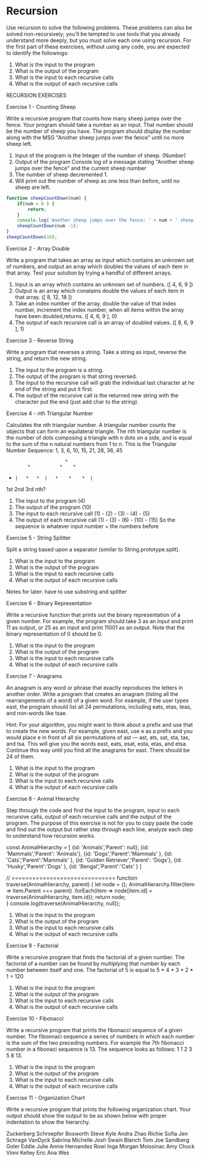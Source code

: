 # Recursion

Use recursion to solve the following problems. These problems can also be solved non-recursively; you'll be tempted to use tools that you already understand more deeply, but you must solve each one using recursion. For the first part of these exercises, without using any code, you are expected to identify the followings:

1. What is the input to the program
2. What is the output of the program
3. What is the input to each recursive calls
4. What is the output of each recursive calls

RECURSION EXERCISES

Exercise 1 - Counting Sheep

Write a recursive program that counts how many sheep jumps over the fence. Your program should take a number as an input. That number should be the number of sheep you have. The program should display the number along with the MSG "Another sheep jumps over the fence" until no more sheep left.

1. Input of the program is the Integer of the number of sheep. \(Number\)
2. Output of the program Console log of a message stating "Another sheep jumps over the fence" and the current sheep number
3. The number of sheep decremented 1.
4. Will print out the number of sheep as one less than before, until no sheep are left.

```javascript
function sheepCountDown(num) {
    if(num < 0 ) {
        return;
    }
    console.log('Another sheep jumps over the fence: ' + num + ' sheep left.' );
    sheepCountDown(num -1);
}
sheepCountDown(10);
```

Exercise 2 - Array Double

Write a program that takes an array as input which contains an unknown set of numbers, and output an array which doubles the values of each item in that array. Test your solution by trying a handful of different arrays.

1. Input is an array which contains an unknown set of numbers. \(\[ 4, 6, 9 \]\)
2. Output is an array which conatains double the values of each item in that array. \(\[ 8, 12, 18 \]\)
3. Take an index number of the array, double the value of that index number, increment the index number, when all items within the array have been doubled,returns. \(\[ 4, 6, 9 \], 0\)
4. The output of each recursive call is an array of doubled values. \(\[ 8, 6, 9 \], 1\)

Exercise 3 - Reverse String

Write a program that reverses a string. Take a string as input, reverse the string, and return the new string.

1. The input to the program is a string.
2. The output of the program is that string reversed.
3. The input to the recursive call will grab the individual last character at he end of the string and put it first.
4. The output of the recursive call is the returned new string with the character put the end \(just add char to the string\).

Exercise 4 - nth Triangular Number

Calculates the nth triangular number. A triangular number counts the objects that can form an equilateral triangle. The nth triangular number is the number of dots composing a triangle with n dots on a side, and is equal to the sum of the n natural numbers from 1 to n. This is the Triangular Number Sequence: 1, 3, 6, 10, 15, 21, 28, 36, 45

```text
                      *
        *           *    *
```

* ```text
  |   *   *  |   *    *    *  |
  ```

1st 2nd 3rd nth?

1. The input to the program \(4\)
2. The output of the program \(10\)
3. The input to each recursive call \(1\) - \(2\) - \(3\) - \(4\) - \(5\)
4. The output of each recursive call \(1\) - \(3\) - \(6\) - \(10\) - \(15\) So the sequence is whatever input number + the numbers before

Exercise 5 - String Splitter

Split a string based upon a separator \(similar to String.prototype.split\).

1. What is the input to the program
2. What is the output of the program
3. What is the input to each recursive calls
4. What is the output of each recursive calls

Notes for later: have to use substring and splitter

Exercise 6 - Binary Representation

Write a recursive function that prints out the binary representation of a given number. For example, the program should take 3 as an input and print 11 as output, or 25 as an input and print 11001 as an output. Note that the binary representation of 0 should be 0.

1. What is the input to the program
2. What is the output of the program
3. What is the input to each recursive calls
4. What is the output of each recursive calls

Exercise 7 - Anagrams

An anagram is any word or phrase that exactly reproduces the letters in another order. Write a program that creates an anagram \(listing all the rearrangements of a word\) of a given word. For example, if the user types east, the program should list all 24 permutations, including eats, etas, teas, and non-words like tsae.

Hint: For your algorithm, you might want to think about a prefix and use that to create the new words. For example, given east, use e as a prefix and you would place e in front of all six permutations of ast — ast, ats, sat, sta, tas, and tsa. This will give you the words east, eats, esat, esta, etas, and etsa. Continue this way until you find all the anagrams for east. There should be 24 of them.

1. What is the input to the program
2. What is the output of the program
3. What is the input to each recursive calls
4. What is the output of each recursive calls

Exercise 8 - Animal Hierarchy

Step through the code and find the input to the program, input to each recursive calls, output of each recursive calls and the output of the program. The purpose of this exercise is not for you to copy paste the code and find out the output but rather step through each line, analyze each step to understand how recursion works.

const AnimalHierarchy = \[ {id: 'Animals','Parent': null}, {id: 'Mammals','Parent': 'Animals'}, {id: 'Dogs','Parent':'Mammals' }, {id: 'Cats','Parent':'Mammals' }, {id: 'Golden Retriever','Parent': 'Dogs'}, {id: 'Husky','Parent':'Dogs' }, {id: 'Bengal','Parent':'Cats' } \]

// ============================== function traverse\(AnimalHierarchy, parent\) { let node = {}; AnimalHierarchy.filter\(item =&gt; item.Parent === parent\) .forEach\(item =&gt; node\[item.id\] = traverse\(AnimalHierarchy, item.id\)\); return node;  
} console.log\(traverse\(AnimalHierarchy, null\)\);

1. What is the input to the program
2. What is the output of the program
3. What is the input to each recursive calls
4. What is the output of each recursive calls

Exercise 9 - Factorial

Write a recursive program that finds the factorial of a given number. The factorial of a number can be found by multiplying that number by each number between itself and one. The factorial of 5 is equal to 5 \* 4 \* 3 \* 2 \* 1 = 120

1. What is the input to the program
2. What is the output of the program
3. What is the input to each recursive calls
4. What is the output of each recursive calls

Exercise 10 - Fibonacci

Write a recursive program that prints the fibonacci sequence of a given number. The fibonnaci sequence a series of numbers in which each number is the sum of the two preceding numbers. For example the 7th fibonacci number in a fibonaci sequence is 13. The sequence looks as follows: 1 1 2 3 5 8 13.

1. What is the input to the program
2. What is the output of the program
3. What is the input to each recursive calls
4. What is the output of each recursive calls

Exercise 11 - Organization Chart

Write a recursive program that prints the following organization chart. Your output should show the output to be as shown below with proper indentation to show the hierarchy.

Zuckerberg Schroepfer Bosworth Steve Kyle Andra Zhao Richie Sofia Jen Schrage VanDyck Sabrina Michelle Josh Swain Blanch Tom Joe Sandberg Goler Eddie Julie Annie Hernandez Rowi Inga Morgan Moissinac Amy Chuck Vinni Kelley Eric Ana Wes

